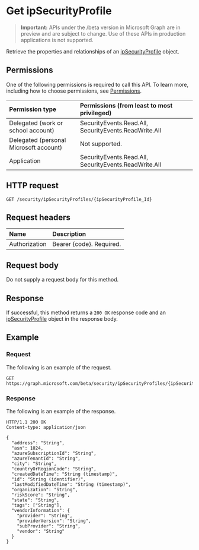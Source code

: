# Get ipSecurityProfile

 > **Important:** APIs under the /beta version in Microsoft Graph are in preview and are subject to change. Use of these APIs in production applications is not supported.

Retrieve the properties and relationships of an [ipSecurityProfile](../resources/ipsecurityprofile.md) object.

## Permissions

One of the following permissions is required to call this API. To learn more, including how to choose permissions, see [Permissions](../../../concepts/permissions_reference.md).

|Permission type      | Permissions (from least to most privileged)              |
|:--------------------|:---------------------------------------------------------|
|Delegated (work or school account) |  SecurityEvents.Read.All, SecurityEvents.ReadWrite.All  |
|Delegated (personal Microsoft account) |  Not supported.  |
|Application | SecurityEvents.Read.All, SecurityEvents.ReadWrite.All |

## HTTP request

<!-- { "blockType": "ignored" } -->

```http
GET /security/ipSecurityProfiles/{ipSecurityProfile_Id}
```

## Request headers

| Name      |Description|
|:----------|:----------|
| Authorization  | Bearer {code}. Required.|

## Request body

Do not supply a request body for this method.

## Response

If successful, this method returns a `200 OK` response code and an [ipSecurityProfile](../resources/ipsecurityprofile.md) object in the response body.

## Example

### Request

The following is an example of the request.
<!-- {
  "blockType": "request",
  "name": "get_ipsecurityprofile"
}-->

```http
GET https://graph.microsoft.com/beta/security/ipSecurityProfiles/{ipSecurityProfile_Id}
```

### Response

The following is an example of the response.
<!-- {
  "blockType": "response",
  "truncated": false,
  "@odata.type": "microsoft.graph.ipSecurityProfile"
} -->

```http
HTTP/1.1 200 OK
Content-type: application/json

{
  "address": "String",
  "asn": 1024,
  "azureSubscriptionId": "String",
  "azureTenantId": "String",
  "city": "String",
  "countryOrRegionCode": "String",
  "createdDateTime": "String (timestamp)",
  "id": "String (identifier)",
  "lastModifiedDateTime": "String (timestamp)",
  "organization": "String",
  "riskScore": "String",
  "state": "String",
  "tags": ["String"],
  "vendorInformation": {
    "provider": "String",
    "providerVersion": "String",
    "subProvider": "String",
    "vendor": "String"
  }
}
```

<!-- uuid: 8fcb5dbc-d5aa-4681-8e31-b001d5168d79
2015-10-25 14:57:30 UTC -->
<!-- {
  "type": "#page.annotation",
  "description": "Get ipSecurityProfile",
  "keywords": "",
  "section": "documentation",
  "tocPath": ""
}-->
